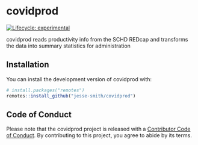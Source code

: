
# covidprod

<!-- badges: start -->
[![Lifecycle: experimental](https://img.shields.io/badge/lifecycle-experimental-orange.svg)](https://www.tidyverse.org/lifecycle/#experimental)
<!-- badges: end -->

covidprod reads productivity info from the SCHD REDcap and transforms the data
into summary statistics for administration

## Installation

You can install the development version of covidprod with:

``` r
# install.packages("remotes")
remotes::install_github("jesse-smith/covidprod")
```

## Code of Conduct
  
Please note that the covidprod project is released with a [Contributor Code of Conduct](https://contributor-covenant.org/version/2/0/CODE_OF_CONDUCT.html).
By contributing to this project, you agree to abide by its terms.
